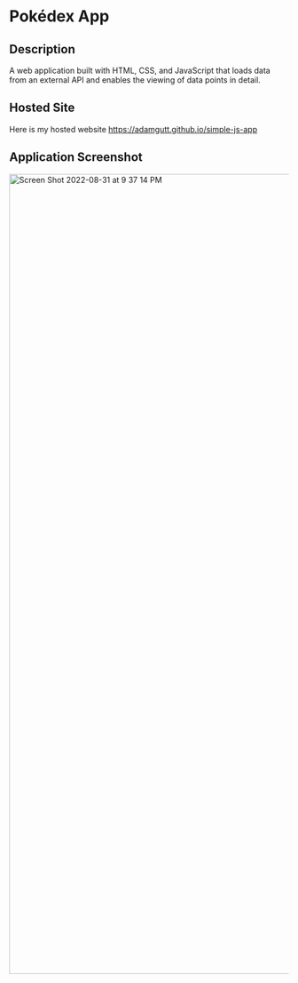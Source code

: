 # Pokédex App

## Description
A web application built with HTML, CSS, and JavaScript that loads data from an external API and enables the viewing of data points in detail.

## Hosted Site
Here is my hosted website https://adamgutt.github.io/simple-js-app

## Application Screenshot
<img width="1440" alt="Screen Shot 2022-08-31 at 9 37 14 PM" src="https://user-images.githubusercontent.com/93285321/187813929-afcff1ef-09e4-4f85-8d31-fc0ea5212346.png">
